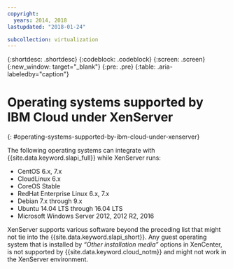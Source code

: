 ```yaml
---
copyright:
  years: 2014, 2018
lastupdated: "2018-01-24"

subcollection: virtualization
---
```

{:shortdesc: .shortdesc}
{:codeblock: .codeblock}
{:screen: .screen}
{:new_window: target="_blank"}
{:pre: .pre}
{:table: .aria-labeledby="caption"}

# Operating systems supported by IBM Cloud under XenServer
{: #operating-systems-supported-by-ibm-cloud-under-xenserver}

The following operating systems can integrate with {{site.data.keyword.slapi_full}} while XenServer runs:

- CentOS 6.x, 7.x
- CloudLinux 6.x
- CoreOS Stable
- RedHat Enterprise Linux 6.x, 7.x
- Debian 7.x through 9.x
- Ubuntu 14.04 LTS through 16.04 LTS
- Microsoft Windows Server 2012, 2012 R2, 2016

XenServer supports various software beyond the preceding list that might not tie into the {{site.data.keyword.slapi_short}}. Any guest operating system that is installed by *“Other installation media”* options in XenCenter, is not supported by {{site.data.keyword.cloud_notm}} and might not work in the XenServer environment.
